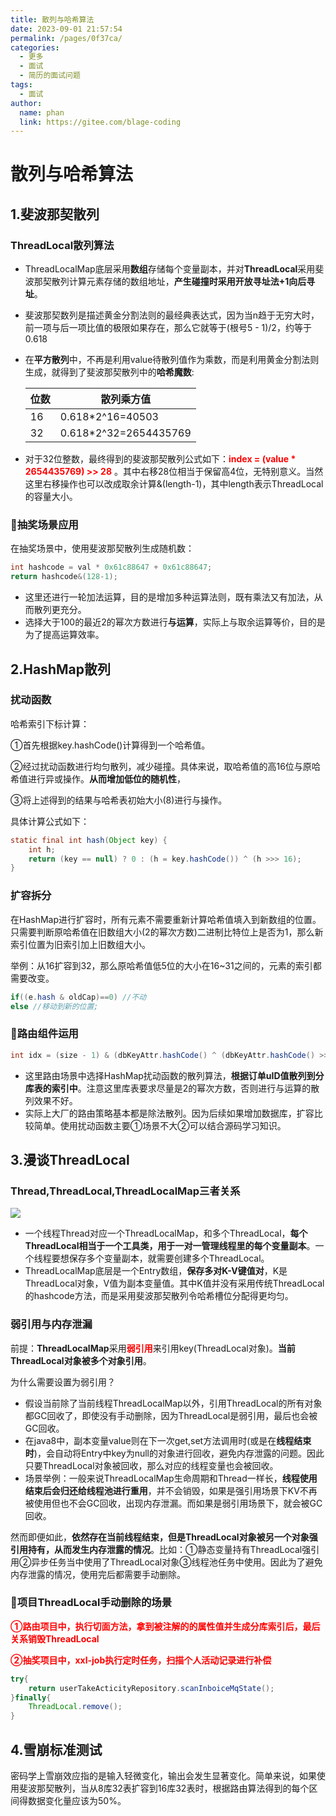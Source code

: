 ```yaml
---
title: 散列与哈希算法
date: 2023-09-01 21:57:54
permalink: /pages/0f37ca/
categories:
  - 更多
  - 面试
  - 简历的面试问题
tags:
  - 面试
author: 
  name: phan
  link: https://gitee.com/blage-coding
---
```

# 散列与哈希算法

## 1.斐波那契散列

### ThreadLocal散列算法

- ThreadLocalMap底层采用**数组**存储每个变量副本，并对**ThreadLocal**采用斐波那契散列计算元素存储的数组地址，**产生碰撞时采用开放寻址法+1向后寻址**。

- 斐波那契数列是描述黄金分割法则的最经典表达式，因为当n趋于无穷大时，前一项与后一项比值的极限如果存在，那么它就等于(根号5 - 1)/2，约等于0.618

- 在**平方散列**中，不再是利用value待散列值作为乘数，而是利用黄金分割法则生成，就得到了斐波那契散列中的**哈希魔数**:

  | 位数 | 散列乘方值            |
  | ---- | --------------------- |
  | 16   | 0.618*2^16=40503      |
  | 32   | 0.618*2^32=2654435769 |

- 对于32位整数，最终得到的斐波那契散列公式如下：<font color="red">**index = (value * 2654435769) >> 28**</font> 。其中右移28位相当于保留高4位，无特别意义。当然这里右移操作也可以改成取余计算&(length-1)，其中length表示ThreadLocal的容量大小。

### 🚀抽奖场景应用

在抽奖场景中，使用斐波那契散列生成随机数：

```java
int hashcode = val * 0x61c88647 + 0x61c88647;
return hashcode&(128-1);
```

- 这里还进行一轮加法运算，目的是增加多种运算法则，既有乘法又有加法，从而散列更充分。
- 选择大于100的最近2的幂次方数进行**与运算**，实际上与取余运算等价，目的是为了提高运算效率。

## 2.HashMap散列

### 扰动函数

哈希索引下标计算：

①首先根据key.hashCode()计算得到一个哈希值。

②经过扰动函数进行均匀散列，减少碰撞。具体来说，取哈希值的高16位与原哈希值进行异或操作。**从而增加低位的随机性**，

③将上述得到的结果与哈希表初始大小(8)进行与操作。

具体计算公式如下：

```java
static final int hash(Object key) {
    int h;
    return (key == null) ? 0 : (h = key.hashCode()) ^ (h >>> 16);
}
```

### 扩容拆分

在HashMap进行扩容时，所有元素不需要重新计算哈希值填入到新数组的位置。只需要判断原哈希值在旧数组大小(2的幂次方数)二进制比特位上是否为1，那么新索引位置为旧索引加上旧数组大小。

举例：从16扩容到32，那么原哈希值低5位的大小在16~31之间的，元素的索引都需要改变。

~~~java
if((e.hash & oldCap)==0) //不动
else //移动到新的位置;
~~~

### 🚀路由组件运用

```java
int idx = (size - 1) & (dbKeyAttr.hashCode() ^ (dbKeyAttr.hashCode() >>> 16));
```

- 这里路由场景中选择HashMap扰动函数的散列算法，**根据订单uID值散列到分库表的索引中**。注意这里库表要求尽量是2的幂次方数，否则进行与运算的散列效果不好。
- 实际上大厂的路由策略基本都是除法散列。因为后续如果增加数据库，扩容比较简单。使用扰动函数主要①场景不大②可以结合源码学习知识。

## 3.漫谈ThreadLocal

### Thread,ThreadLocal,ThreadLocalMap三者关系

![](https://cdn.staticaly.com/gh/blage-coding/picx-images-hosting@master/20230902/image.48slyb5c0bi0.webp)

- 一个线程Thread对应一个ThreadLocalMap，和多个ThreadLocal，**每个ThreadLocal相当于一个工具类，用于一对一管理线程里的每个变量副本**。一个线程要想保存多个变量副本，就需要创建多个ThreadLocal。
- ThreadLocalMap底层是一个Entry数组，**保存多对K-V键值对**，K是ThreadLocal对象，V值为副本变量值。其中K值并没有采用传统ThreadLocal的hashcode方法，而是采用斐波那契散列令哈希槽位分配得更均匀。

### 弱引用与内存泄漏

前提：**ThreadLocalMap**采用<font color="red">**弱引用**</font>来引用key(ThreadLocal对象)。**当前ThreadLocal对象被多个对象引用**。

为什么需要设置为弱引用？

- 假设当前除了当前线程ThreadLocalMap以外，引用ThreadLocal的所有对象都GC回收了，即使没有手动删除，因为ThreadLocal是弱引用，最后也会被GC回收。
- 在java8中，副本变量value则在下一次get,set方法调用时(或是在**线程结束时**)，会自动将Entry中key为null的对象进行回收，避免内存泄露的问题。因此只要ThreadLocal对象被回收，那么对应的线程变量也会被回收。
- 场景举例：一般来说ThreadLocalMap生命周期和Thread一样长，**线程使用结束后会归还给线程池进行重用**，并不会销毁，如果是强引用场景下KV不再被使用但也不会GC回收，出现内存泄漏。而如果是弱引用场景下，就会被GC回收。

然而即便如此，**依然存在当前线程结束，但是ThreadLocal对象被另一个对象强引用持有，从而发生内存泄露的情况**。比如：①静态变量持有ThreadLocal强引用②异步任务当中使用了ThreadLocal对象③线程池任务中使用。因此为了避免内存泄露的情况，使用完后都需要手动删除。

### 🚀项目ThreadLocal手动删除的场景

<font color="red">**①路由项目中，执行切面方法，拿到被注解的的属性值并生成分库索引后，最后关系销毁ThreadLocal**</font>

<font color="red">**②抽奖项目中，xxl-job执行定时任务，扫描个人活动记录进行补偿**</font>

```java
try{
	return userTakeActicityRepository.scanInboiceMqState(); 
}finally{
	ThreadLocal.remove();
}
```

## 4.雪崩标准测试

密码学上雪崩效应指的是输入轻微变化，输出会发生显著变化。简单来说，如果使用斐波那契散列，当从8库32表扩容到16库32表时，根据路由算法得到的每个区间得数据变化量应该为50%。